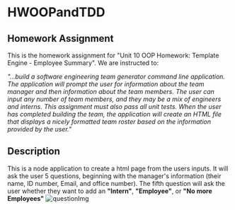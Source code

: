 # HWOOPandTDD
## Homework Assignment
This is the homework assignment for "Unit 10 OOP Homework: Template Engine - Employee Summary". We are instructed to:

*"...build a software engineering team generator command line application. The application will prompt the user for information about the team manager and then information about the team members. The user can input any number of team members, and they may be a mix of engineers and interns. This assignment must also pass all unit tests. When the user has completed building the team, the application will create an HTML file that displays a nicely formatted team roster based on the information provided by the user."*
## Description
This is a node application to create a html page from the users inputs. It will ask the user 5 questions, beginning with the manager's information (their name, ID number, Email, and office number). The fifth question will ask the user whether they want to add an **"Intern"**, **"Employee"**, or **"No more Employees"**
![questionImg](img/questionImg.png)
